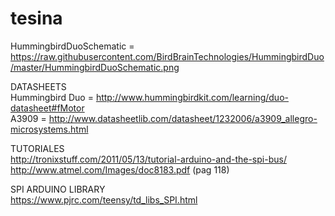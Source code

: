 # tesina

HummingbirdDuoSchematic = https://raw.githubusercontent.com/BirdBrainTechnologies/HummingbirdDuo/master/HummingbirdDuoSchematic.png

DATASHEETS <br>
Hummingbird Duo = http://www.hummingbirdkit.com/learning/duo-datasheet#fMotor <br>
A3909 = http://www.datasheetlib.com/datasheet/1232006/a3909_allegro-microsystems.html

TUTORIALES <br>
http://tronixstuff.com/2011/05/13/tutorial-arduino-and-the-spi-bus/ <br>
http://www.atmel.com/Images/doc8183.pdf (pag 118)

SPI ARDUINO LIBRARY <br>
https://www.pjrc.com/teensy/td_libs_SPI.html
